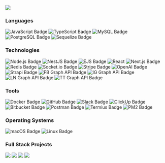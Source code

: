 ![](https://raw.githubusercontent.com/khizer-javed/khizer-javed/master/profile.gif)

### Languages

![JavaScript Badge](https://img.shields.io/badge/JavaScript-F7DF1E?logo=javascript&logoColor=000&style=for-the-badge)
![TypeScript Badge](https://img.shields.io/badge/TypeScript-3178C6?logo=typescript&logoColor=fff&style=for-the-badge)
![MySQL Badge](https://img.shields.io/badge/MySQL-4479A1?logo=mysql&logoColor=fff&style=for-the-badge)
![PostgreSQL Badge](https://img.shields.io/badge/PostgreSQL-4169E1?logo=postgresql&logoColor=fff&style=for-the-badge)
![Sequelize Badge](https://img.shields.io/badge/Sequelize-52B0E7?logo=sequelize&logoColor=fff&style=for-the-badge)

### Technologies

![Node.js Badge](https://img.shields.io/badge/Node.js-5FA04E?logo=nodedotjs&logoColor=fff&style=for-the-badge)
![NestJS Badge](https://img.shields.io/badge/NestJS-E0234E?logo=nestjs&logoColor=fff&style=for-the-badge)
![EJS Badge](https://img.shields.io/badge/EJS-B4CA65?logo=ejs&logoColor=fff&style=for-the-badge)
![React](https://img.shields.io/badge/React-61DAFB?logo=react&logoColor=000&style=for-the-badge)
![Next.js Badge](https://img.shields.io/badge/Next.js-000?logo=nextdotjs&logoColor=fff&style=for-the-badge)
![Redis Badge](https://img.shields.io/badge/Redis-FF4438?logo=redis&logoColor=fff&style=for-the-badge)
![Socket.io Badge](https://img.shields.io/badge/Socket.io-010101?logo=socketdotio&logoColor=fff&style=for-the-badge)
![Stripe Badge](https://img.shields.io/badge/Stripe-008CDD?logo=stripe&logoColor=fff&style=for-the-badge)
![OpenAI Badge](https://img.shields.io/badge/OpenAI-412991?logo=openai&logoColor=fff&style=for-the-badge)
![Strapi Badge](https://img.shields.io/badge/Strapi-4945FF?logo=strapi&logoColor=fff&style=for-the-badge)
![FB Graph API Badge](https://img.shields.io/badge/-Facebook%20Graph%20API-%23ffffff?style=for-the-badge&logo=facebook&logoColor=%230b81c2&labelColor=%23FFFFFF&color=%230b81c2)
![IG Graph API Badge](https://img.shields.io/badge/-Instagram%20Graph%20API-%23ffffff?style=for-the-badge&logo=instagram&logoColor=%23E8048E&labelColor=%23FFFFFF&color=%23E8048E)
![LN Graph API Badge](https://img.shields.io/badge/-Linkedin%20Graph%20API-%23ffffff?style=for-the-badge&logo=linkedin&logoColor=%231589CB&labelColor=%23FFFFFF&color=%231589CB)
![TT Graph API Badge](https://img.shields.io/badge/-Tiktok%20Graph%20API-%23ffffff?style=for-the-badge&logo=tiktok&logoColor=%23000000&labelColor=%23FFFFFF&color=%23000000)

### Tools

![Docker Badge](https://img.shields.io/badge/Docker-2496ED?logo=docker&logoColor=fff&style=for-the-badge)
![GitHub Badge](https://img.shields.io/badge/GitHub-181717?logo=github&logoColor=fff&style=for-the-badge)
![Slack Badge](https://img.shields.io/badge/Slack-4A154B?logo=slack&logoColor=fff&style=for-the-badge)
![ClickUp Badge](https://img.shields.io/badge/ClickUp-7B68EE?logo=clickup&logoColor=fff&style=for-the-badge)
![Bitbucket Badge](https://img.shields.io/badge/Bitbucket-0052CC?logo=bitbucket&logoColor=fff&style=for-the-badge)
![Postman Badge](https://img.shields.io/badge/Postman-FF6C37?logo=postman&logoColor=fff&style=for-the-badge)
![Termius Badge](https://img.shields.io/badge/Termius-000?logo=termius&logoColor=fff&style=for-the-badge)
![PM2 Badge](https://img.shields.io/badge/PM2-2B037A?logo=pm2&logoColor=fff&style=for-the-badge)

### Operating Systems

![macOS Badge](https://img.shields.io/badge/macOS-000?logo=macos&logoColor=fff&style=for-the-badge)
![Linux Badge](https://img.shields.io/badge/Linux-FCC624?logo=linux&logoColor=000&style=for-the-badge)

### Full Stack Projects

[![](https://img.shields.io/badge/-%F0%9F%A7%AC%20My%20Website-ffffff?style=for-the-badge&color=blue)](https://github.com/khizer-javed/portfolio)
[![](https://img.shields.io/badge/-%F0%9F%8E%B2%20Board%20Game%20Directory-ffffff?style=for-the-badge&color=red)](https://github.com/khizer-javed/board-game-directory)
[![](https://img.shields.io/badge/-%F0%9F%93%9D%20Invoice%20Ease-ffffff?style=for-the-badge&color=yellow)](https://github.com/khizer-javed/Invoice-Ease)
[![](https://img.shields.io/badge/-%F0%9F%8F%8B%EF%B8%8F%E2%80%8D%E2%99%82%EF%B8%8F%20Drag%20%26%20Drop%20Workout-ffffff?style=for-the-badge&color=green)](https://github.com/khizer-javed/nangarra/dragdropworkout)

